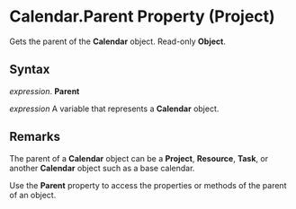 
# Calendar.Parent Property (Project)

Gets the parent of the  **Calendar** object. Read-only **Object**.


## Syntax

 _expression_. **Parent**

 _expression_ A variable that represents a **Calendar** object.


## Remarks

The parent of a  **Calendar** object can be a **Project**, **Resource**, **Task**, or another **Calendar** object such as a base calendar.

Use the  **Parent** property to access the properties or methods of the parent of an object.

